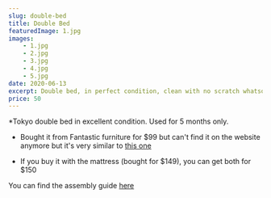 ```yaml
---
slug: double-bed
title: Double Bed
featuredImage: 1.jpg
images:
    - 1.jpg
    - 2.jpg
    - 3.jpg
    - 4.jpg
    - 5.jpg
date: 2020-06-13
excerpt: Double bed, in perfect condition, clean with no scratch whatsoever
price: 50
---
```


*Tokyo double bed in excellent condition. Used for 5 months only.

* Bought it from Fantastic furniture for $99 but can't find it on the website anymore but it's very similar to [this one](https://www.gumtree.com.au/s-ad/ingleburn/beds/tokyo-double-bed-frame-with-dream-classic-double-mattress/1248498840)

* If you buy it with the mattress (bought for $149), you can get both for $150

You can find the assembly guide [here](https://www.fantasticfurniture.com.au/medias/Assembly-Tokyo-Double-Bed.pdf?context=bWFzdGVyfHJvb3R8MTg3OTk5NHxhcHBsaWNhdGlvbi9wZGZ8aDM2L2hjNS84ODAxNzU2ODA3MTk4LnBkZnwwYzk0NWY5YjNjNDVmZTY3MjMzNDljMDRjNzc0NWZmZDc1MThhMmMxYWQwNTcyZGZhZmI5Y2M4NzgwN2U3MTk2)
